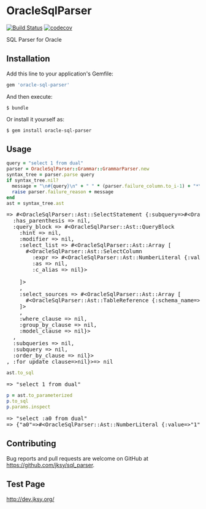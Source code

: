 # OracleSqlParser

[![Build Status](https://travis-ci.org/jksy/sql_parser.svg?branch=master)](https://travis-ci.org/jksy/sql_parser)
[![codecov](https://codecov.io/gh/jksy/sql_parser/branch/master/graph/badge.svg?token=0HSMBU0CD8)](https://codecov.io/gh/jksy/sql_parser)

SQL Parser for Oracle

## Installation

Add this line to your application's Gemfile:

```ruby
gem 'oracle-sql-parser'
```

And then execute:

    $ bundle

Or install it yourself as:

    $ gem install oracle-sql-parser

## Usage

```ruby
query = "select 1 from dual"
parser = OracleSqlParser::Grammar::GrammarParser.new
syntax_tree = parser.parse query
if syntax_tree.nil?
  message = "\n#{query}\n" + " " * (parser.failure_column.to_i-1) + "*\n"
  raise parser.failure_reason + message
end
ast = syntax_tree.ast
```
<pre>
=&gt; #&lt;OracleSqlParser::Ast::SelectStatement {:subquery=&gt;#&lt;OracleSqlParser::Ast::Subquery
  :has_parenthesis =&gt; nil,
  :query_block =&gt; #&lt;OracleSqlParser::Ast::QueryBlock
    :hint =&gt; nil,
    :modifier =&gt; nil,
    :select_list =&gt; #&lt;OracleSqlParser::Ast::Array [
      #&lt;OracleSqlParser::Ast::SelectColumn
        :expr =&gt; #&lt;OracleSqlParser::Ast::NumberLiteral {:value=&gt;"1"}&gt;,
        :as =&gt; nil,
        :c_alias =&gt; nil}&gt;

    ]&gt;
    ,
    :select_sources =&gt; #&lt;OracleSqlParser::Ast::Array [
      #&lt;OracleSqlParser::Ast::TableReference {:schema_name=&gt;nil, :table_name=&gt;#&lt;OracleSqlParser::Ast::Identifier {:name=&gt;"dual"}&gt;, :dblink=&gt;nil, :subquery=&gt;nil, :table_alias=&gt;nil}&gt;
    ]&gt;
    ,
    :where_clause =&gt; nil,
    :group_by_clause =&gt; nil,
    :model_clause =&gt; nil}&gt;
  ,
  :subqueries =&gt; nil,
  :subquery =&gt; nil,
  :order_by_clause =&gt; nil}&gt;
, :for_update_clause=&gt;nil}&gt;=> nil
</pre>

```ruby
ast.to_sql
```

<pre>
=&gt; "select 1 from dual"
</pre>

```ruby
p = ast.to_parameterized
p.to_sql
p.params.inspect
```
<pre>
=&gt; "select :a0 from dual"
=&gt; {"a0"=&gt;#&lt;OracleSqlParser::Ast::NumberLiteral {:value=&gt;"1"}&gt;}
</pre>

## Contributing

Bug reports and pull requests are welcome on GitHub at https://github.com/jksy/sql_parser.

## Test Page

http://dev.jksy.org/
